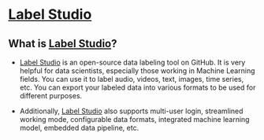 # [Label Studio](https://github.com/heartexlabs/label-studio)

## What is [Label Studio](https://github.com/heartexlabs/label-studio)?

- [Label Studio](https://github.com/heartexlabs/label-studio) is an open-source data labeling tool on GitHub. It is very helpful for data scientists, especially those working in Machine Learning fields. You can use it to label audio, videos, text, images, time series, etc. You can export your labeled data into various formats to be used for different purposes.

- Additionally, [Label Studio](https://github.com/heartexlabs/label-studio) also supports multi-user login, streamlined working mode, configurable data formats, integrated machine learning model, embedded data pipeline, etc.